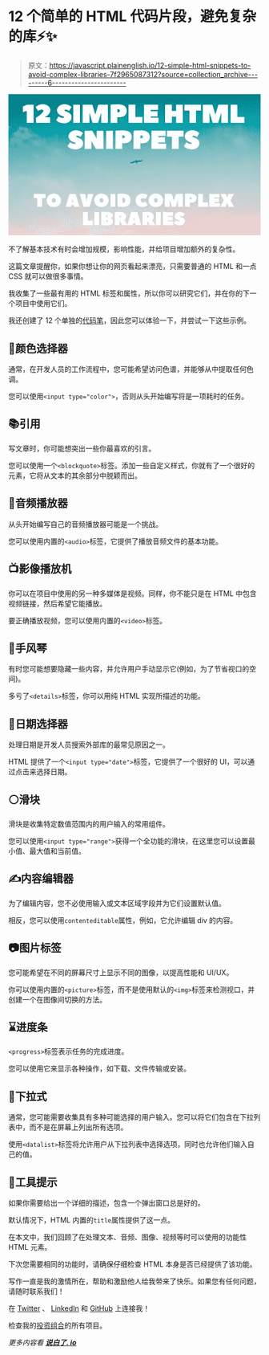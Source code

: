 # 12 个简单的 HTML 代码片段，避免复杂的库⚡✨

> 原文：<https://javascript.plainenglish.io/12-simple-html-snippets-to-avoid-complex-libraries-7f2965087312?source=collection_archive---------6----------------------->

![](img/262fed36f67450efcf489590de07eff0.png)

不了解基本技术有时会增加规模，影响性能，并给项目增加额外的复杂性。

这篇文章提醒你，如果你想让你的网页看起来漂亮，只需要普通的 HTML 和一点 CSS 就可以做很多事情。

我收集了一些最有用的 HTML 标签和属性，所以你可以研究它们，并在你的下一个项目中使用它们。

我还创建了 12 个单独的[代码笔](https://codepen.io/collection/mrbBrR?grid_type=grid)，因此您可以体验一下，并尝试一下这些示例。

## 🎨颜色选择器

通常，在开发人员的工作流程中，您可能希望访问色谱，并能够从中提取任何色调。

您可以使用`<input type="color">`，否则从头开始编写将是一项耗时的任务。

## 📚引用

写文章时，你可能想突出一些你最喜欢的引言。

您可以使用一个`<blockquote>`标签。添加一些自定义样式，你就有了一个很好的元素，它将从文本的其余部分中脱颖而出。

## 🎵音频播放器

从头开始编写自己的音频播放器可能是一个挑战。

您可以使用内置的`<audio>`标签，它提供了播放音频文件的基本功能。

## 📺影像播放机

你可以在项目中使用的另一种多媒体是视频。同样，你不能只是在 HTML 中包含视频链接，然后希望它能播放。

要正确播放视频，您可以使用内置的`<video>`标签。

## 🔷手风琴

有时您可能想要隐藏一些内容，并允许用户手动显示它(例如，为了节省视口的空间)。

多亏了`<details>`标签，你可以用纯 HTML 实现所描述的功能。

## 📅日期选择器

处理日期是开发人员搜索外部库的最常见原因之一。

HTML 提供了一个`<input type="date">`标签，它提供了一个很好的 UI，可以通过点击来选择日期。

## ⚪滑块

滑块是收集特定数值范围内的用户输入的常用组件。

您可以使用`<input type="range">`获得一个全功能的滑块，在这里您可以设置最小值、最大值和当前值。

## ✍内容编辑器

为了编辑内容，您不必使用输入或文本区域字段并为它们设置默认值。

相反，您可以使用`contenteditable`属性，例如，它允许编辑 div 的内容。

## 📷图片标签

您可能希望在不同的屏幕尺寸上显示不同的图像，以提高性能和 UI/UX。

你可以使用内置的`<picture>`标签，而不是使用默认的`<img>`标签来检测视口，并创建一个在图像间切换的方法。

## ⌛进度条

`<progress>`标签表示任务的完成进度。

您可以使用它来显示各种操作，如下载、文件传输或安装。

## 🔻下拉式

通常，您可能需要收集具有多种可能选择的用户输入。您可以将它们包含在下拉列表中，而不是在屏幕上列出所有选项。

使用`<datalist>`标签将允许用户从下拉列表中选择选项，同时也允许他们输入自己的值。

## 💭工具提示

如果你需要给出一个详细的描述，包含一个弹出窗口总是好的。

默认情况下，HTML 内置的`title`属性提供了这一点。

在本文中，我们回顾了在处理文本、音频、图像、视频等时可以使用的功能性 HTML 元素。

下次您需要相同的功能时，请确保仔细检查 HTML 本身是否已经提供了该功能。

写作一直是我的激情所在，帮助和激励他人给我带来了快乐。如果您有任何问题，请随时联系我们！

在 [Twitter](https://twitter.com/madzadev) 、 [LinkedIn](https://www.linkedin.com/in/madzadev/) 和 [GitHub](https://github.com/madzadev) 上连接我！

检查我的[投资组合](https://madza.dev/code)的所有项目。

*更多内容看* [***说白了. io***](http://plainenglish.io/)